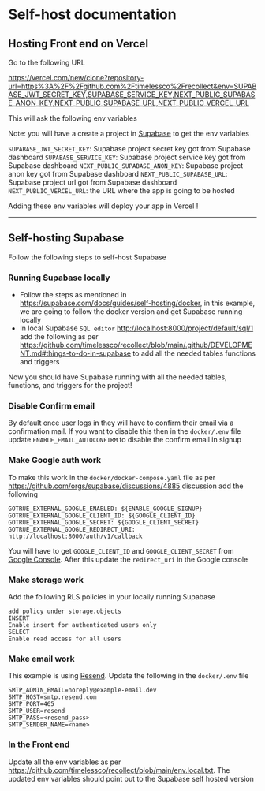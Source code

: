 # Self-host documentation

## Hosting Front end on Vercel

Go to the following URL

<https://vercel.com/new/clone?repository-url=https%3A%2F%2Fgithub.com%2Ftimelessco%2Frecollect&env=SUPABASE_JWT_SECRET_KEY,SUPABASE_SERVICE_KEY,NEXT_PUBLIC_SUPABASE_ANON_KEY,NEXT_PUBLIC_SUPABASE_URL,NEXT_PUBLIC_VERCEL_URL>

This will ask the following env variables

Note: you will have a create a project in [Supabase](https://supabase.com/) to get the env variables

`SUPABASE_JWT_SECRET_KEY`: Supabase project secret key got from Supabase dashboard
`SUPABASE_SERVICE_KEY`: Supabase project service key got from Supabase dashboard
`NEXT_PUBLIC_SUPABASE_ANON_KEY`: Supabase project anon key got from Supabase dashboard
`NEXT_PUBLIC_SUPABASE_URL`: Supabase project url got from Supabase dashboard
`NEXT_PUBLIC_VERCEL_URL`: the URL where the app is going to be hosted

Adding these env variables will deploy your app in Vercel !

---

## Self-hosting Supabase

Follow the following steps to self-host Supabase

### Running Supabase locally

- Follow the steps as mentioned in <https://supabase.com/docs/guides/self-hosting/docker>, in this example, we are going to follow the docker version and get Supabase running locally
- In local Supabase `SQL editor` <http://localhost:8000/project/default/sql/1> add the following as per <https://github.com/timelessco/recollect/blob/main/.github/DEVELOPMENT.md#things-to-do-in-supabase> to add all the needed tables functions and triggers

Now you should have Supabase running with all the needed tables, functions, and triggers for the project!

### Disable Confirm email

By default once user logs in they will have to confirm their email via a confirmation mail. If you want to disable this then in the `docker/.env` file update `ENABLE_EMAIL_AUTOCONFIRM` to disable the confirm email in signup

### Make Google auth work

To make this work in the `docker/docker-compose.yaml` file as per <https://github.com/orgs/supabase/discussions/4885> discussion add the following

```
GOTRUE_EXTERNAL_GOOGLE_ENABLED: ${ENABLE_GOOGLE_SIGNUP}
GOTRUE_EXTERNAL_GOOGLE_CLIENT_ID: ${GOOGLE_CLIENT_ID}
GOTRUE_EXTERNAL_GOOGLE_SECRET: ${GOOGLE_CLIENT_SECRET}
GOTRUE_EXTERNAL_GOOGLE_REDIRECT_URI: http://localhost:8000/auth/v1/callback
```

You will have to get `GOOGLE_CLIENT_ID` and `GOOGLE_CLIENT_SECRET` from [Google Console](https://console.cloud.google.com/apis/credentials). After this update the `redirect_uri` in the Google console

### Make storage work

Add the following RLS policies in your locally running Supabase

```
add policy under storage.objects
INSERT
Enable insert for authenticated users only
SELECT
Enable read access for all users
```

### Make email work

This example is using [Resend](https://resend.com/home). Update the following in the `docker/.env` file

```
SMTP_ADMIN_EMAIL=noreply@example-email.dev
SMTP_HOST=smtp.resend.com
SMTP_PORT=465
SMTP_USER=resend
SMTP_PASS=<resend_pass>
SMTP_SENDER_NAME=<name>
```

### In the Front end

Update all the env variables as per <https://github.com/timelessco/recollect/blob/main/env.local.txt>. The updated env variables should point out to the Supabase self hosted version
